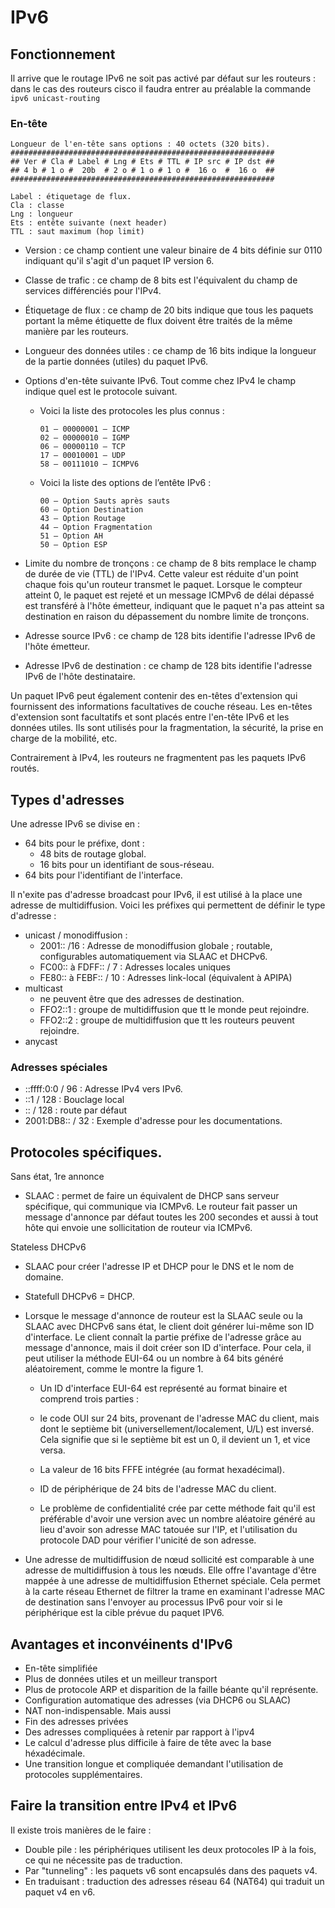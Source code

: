 # IPv6
## Fonctionnement

Il arrive que le routage IPv6 ne soit pas activé par défaut sur les routeurs : dans le cas des routeurs cisco il faudra entrer au préalable la commande `ipv6 unicast-routing`

### En-tête

    Longueur de l'en-tête sans options : 40 octets (320 bits).
    ###########################################################
    ## Ver # Cla # Label # Lng # Ets # TTL # IP src # IP dst ##
    ## 4 b # 1 o #  20b  # 2 o # 1 o # 1 o #  16 o  #  16 o  ##
    ###########################################################

    Label : étiquetage de flux.
    Cla : classe
    Lng : longueur
    Ets : entête suivante (next header)
    TTL : saut maximum (hop limit)


* Version : ce champ contient une valeur binaire de 4 bits définie sur 0110 indiquant qu'il s'agit d'un paquet IP version 6.

*  Classe de trafic : ce champ de 8 bits est l'équivalent du champ de services différenciés pour l'IPv4.

* Étiquetage de flux : ce champ de 20 bits indique que tous les paquets portant la même étiquette de flux doivent être traités de la même manière par les routeurs.

* Longueur des données utiles : ce champ de 16 bits indique la longueur de la partie données (utiles) du paquet IPv6.

* Options d'en-tête suivante IPv6. Tout comme chez IPv4 le champ indique quel est le protocole suivant.

  * Voici la liste des protocoles les plus connus :

        01 – 00000001 – ICMP
        02 – 00000010 – IGMP
        06 – 00000110 – TCP
        17 – 00010001 – UDP
        58 – 00111010 – ICMPV6

  * Voici la liste des options de l’entête IPv6 :

        00 – Option Sauts après sauts
        60 – Option Destination
        43 – Option Routage
        44 – Option Fragmentation
        51 – Option AH
        50 – Option ESP

* Limite du nombre de tronçons : ce champ de 8 bits remplace le champ de durée de vie (TTL) de l'IPv4. Cette valeur est réduite d'un point chaque fois qu'un routeur transmet le paquet. Lorsque le compteur atteint 0, le paquet est rejeté et un message ICMPv6 de délai dépassé est transféré à l'hôte émetteur, indiquant que le paquet n'a pas atteint sa destination en raison du dépassement du nombre limite de tronçons.

* Adresse source IPv6 : ce champ de 128 bits identifie l'adresse IPv6 de l'hôte émetteur.

* Adresse IPv6 de destination : ce champ de 128 bits identifie l'adresse IPv6 de l'hôte destinataire.

Un paquet IPv6 peut également contenir des en-têtes d'extension qui fournissent des informations facultatives de couche réseau. Les en-têtes d'extension sont facultatifs et sont placés entre l'en-tête IPv6 et les données utiles. Ils sont utilisés pour la fragmentation, la sécurité, la prise en charge de la mobilité, etc.

Contrairement à IPv4, les routeurs ne fragmentent pas les paquets IPv6 routés.

## Types d'adresses

Une adresse IPv6 se divise en :
* 64 bits pour le préfixe, dont :
  * 48 bits de routage global.
  * 16 bits pour un identifiant de sous-réseau.
* 64 bits pour l'identifiant de l'interface.

Il n'exite pas d'adresse broadcast pour IPv6, il est utilisé à la place une adresse de multidiffusion. Voici les préfixes qui permettent de définir le type d'adresse :

* unicast / monodiffusion :
  * 2001:: /16 : Adresse de monodiffusion globale ; routable, configurables automatiquement via SLAAC et DHCPv6.
  * FC00:: à FDFF:: / 7 : Adresses locales uniques
  * FE80:: à FEBF:: / 10 : Adresses link-local (équivalent à APIPA)
* multicast
  * ne peuvent être que des adresses de destination.
  * FFO2::1 : groupe de multidiffusion que tt le monde peut rejoindre.
  * FFO2::2 : groupe de multidiffusion que tt les routeurs peuvent rejoindre.
* anycast

### Adresses spéciales

* ::ffff:0:0 / 96 : Adresse IPv4 vers IPv6.
* ::1 / 128 : Bouclage local
* :: / 128 : route par défaut
* 2001:DB8:: / 32 : Exemple d'adresse pour les documentations.

## Protocoles spécifiques.

Sans état, 1re annonce
* SLAAC : permet de faire un équivalent de DHCP sans serveur spécifique, qui communique via ICMPv6. Le routeur fait passer un message d'annonce par défaut toutes les 200 secondes et aussi à tout hôte qui envoie une sollicitation de routeur via ICMPv6.

Stateless DHCPv6
* SLAAC pour créer l'adresse IP et DHCP pour le DNS et le nom de domaine.

* Statefull DHCPv6 = DHCP.

* Lorsque le message d'annonce de routeur est la SLAAC seule ou la SLAAC avec DHCPv6 sans état, le client doit générer lui-même son ID d'interface. Le client connaît la partie préfixe de l'adresse grâce au message d'annonce, mais il doit créer son ID d'interface. Pour cela, il peut utiliser la méthode EUI-64 ou un nombre à 64 bits généré aléatoirement, comme le montre la figure 1.

  * Un ID d'interface EUI-64 est représenté au format binaire et comprend trois parties :

  * le code OUI sur 24 bits, provenant de l'adresse MAC du client, mais dont le septième bit (universellement/localement, U/L) est inversé. Cela signifie que si le septième bit est un 0, il devient un 1, et vice versa.

  * La valeur de 16 bits FFFE intégrée (au format hexadécimal).

  * ID de périphérique de 24 bits de l'adresse MAC du client.

  * Le problème de confidentialité crée par cette méthode fait qu'il est préférable d'avoir une version avec un nombre aléatoire généré au lieu d'avoir son adresse MAC tatouée sur l'IP, et l'utilisation du protocole DAD pour vérifier l'unicité de son adresse.

* Une adresse de multidiffusion de nœud sollicité est comparable à une adresse de multidiffusion à tous les nœuds. Elle offre l'avantage d'être mappée à une adresse de multidiffusion Ethernet spéciale. Cela permet à la carte réseau Ethernet de filtrer la trame en examinant l'adresse MAC de destination sans l'envoyer au processus IPv6 pour voir si le périphérique est la cible prévue du paquet IPV6.

## Avantages et inconvéinents d'IPv6

* En-tête simplifiée
* Plus de données utiles et un meilleur transport
* Plus de protocole ARP et disparition de la faille béante qu'il représente.
* Configuration automatique des adresses (via DHCP6 ou SLAAC)
* NAT non-indispensable.
Mais aussi
* Fin des adresses privées
* Des adresses compliquées à retenir par rapport à l'ipv4
* Le calcul d'adresse plus difficile à faire de tête avec la base héxadécimale.
* Une transition longue et compliquée demandant l'utilisation de protocoles supplémentaires.

## Faire la transition entre IPv4 et IPv6

Il existe trois manières de le faire :

* Double pile : les périphériques utilisent les deux protocoles IP à la fois, ce qui ne nécessite pas de traduction.
* Par "tunneling" : les paquets v6 sont encapsulés dans des paquets v4.
* En traduisant : traduction des adresses réseau 64 (NAT64) qui traduit un paquet v4 en v6.
